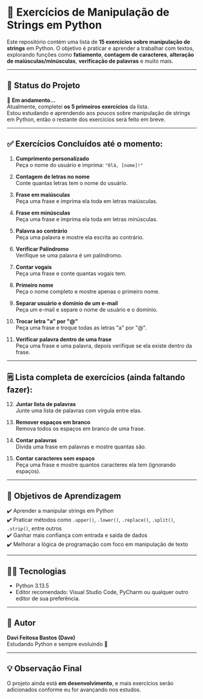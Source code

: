 # 📝 Exercícios de Manipulação de Strings em Python

Este repositório contém uma lista de **15 exercícios sobre manipulação de strings** em Python. O objetivo é praticar e aprender a trabalhar com textos, explorando funções como **fatiamento**, **contagem de caracteres**, **alteração de maiúsculas/minúsculas**, **verificação de palavras** e muito mais.

---

## 📌 Status do Projeto

🚧 **Em andamento...**  
Atualmente, completei **os 5 primeiros exercícios** da lista.  
Estou estudando e aprendendo aos poucos sobre manipulação de strings em Python, então o restante dos exercícios será feito em breve.

---

## ✅ Exercícios Concluídos até o momento:

1. **Cumprimento personalizado**  
Peça o nome do usuário e imprima: `"Olá, [nome]!"`

2. **Contagem de letras no nome**  
Conte quantas letras tem o nome do usuário.

3. **Frase em maiúsculas**  
Peça uma frase e imprima ela toda em letras maiúsculas.

4. **Frase em minúsculas**  
Peça uma frase e imprima ela toda em letras minúsculas.

5. **Palavra ao contrário**  
Peça uma palavra e mostre ela escrita ao contrário.

6. **Verificar Palíndromo**  
Verifique se uma palavra é um palíndromo.

7. **Contar vogais**  
Peça uma frase e conte quantas vogais tem.

8. **Primeiro nome**  
Peça o nome completo e mostre apenas o primeiro nome.

9. **Separar usuário e domínio de um e-mail**  
Peça um e-mail e separe o nome de usuário e o domínio.

10. **Trocar letra "a" por "@"**  
Peça uma frase e troque todas as letras "a" por "@".

11. **Verificar palavra dentro de uma frase**  
Peça uma frase e uma palavra, depois verifique se ela existe dentro da frase.

---

## 🗒️ Lista completa de exercícios (ainda faltando fazer):
12. **Juntar lista de palavras**  
Junte uma lista de palavras com vírgula entre elas.

13. **Remover espaços em branco**  
Remova todos os espaços em branco de uma frase.

14. **Contar palavras**  
Divida uma frase em palavras e mostre quantas são.

15. **Contar caracteres sem espaço**  
Peça uma frase e mostre quantos caracteres ela tem (ignorando espaços).

---

## 🎯 Objetivos de Aprendizagem

✔️ Aprender a manipular strings em Python  
✔️ Praticar métodos como `.upper()`, `.lower()`, `.replace()`, `.split()`, `.strip()`, entre outros  
✔️ Ganhar mais confiança com entrada e saída de dados  
✔️ Melhorar a lógica de programação com foco em manipulação de texto

---

## 🧑‍💻 Tecnologias

- Python 3.13.5
- Editor recomendado: Visual Studio Code, PyCharm ou qualquer outro editor de sua preferência.

---

## 📅 Autor

**Davi Feitosa Bastos (Dave)**  
Estudando Python e sempre evoluindo 🚀

---

## 💡 Observação Final

O projeto ainda está **em desenvolvimento**, e mais exercícios serão adicionados conforme eu for avançando nos estudos.

